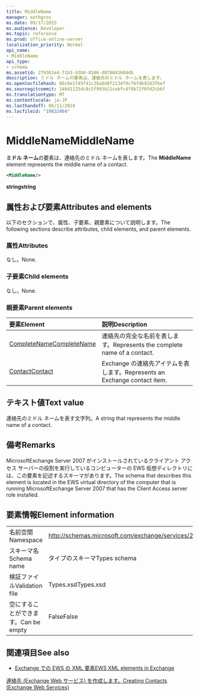 ```yaml
---
title: MiddleName
manager: sethgros
ms.date: 09/17/2015
ms.audience: Developer
ms.topic: reference
ms.prod: office-online-server
localization_priority: Normal
api_name:
- MiddleName
api_type:
- schema
ms.assetid: 279361e4-71b3-43b0-8106-d8f80416044b
description: ミドル ネームの要素は、連絡先のミドル ネームを表します。
ms.openlocfilehash: 06c6e1f45f41c28a8d8f2134f9cf6fdb9243f6ef
ms.sourcegitcommit: 34041125dc8c5f993b21cebfc4f8b72f0fd2cb6f
ms.translationtype: MT
ms.contentlocale: ja-JP
ms.lasthandoff: 06/11/2018
ms.locfileid: "19832464"
---
```

# <a name="middlename"></a><span data-ttu-id="e1d19-103">MiddleName</span><span class="sxs-lookup"><span data-stu-id="e1d19-103">MiddleName</span></span>

<span data-ttu-id="e1d19-104">**ミドル ネーム**の要素は、連絡先のミドル ネームを表します。</span><span class="sxs-lookup"><span data-stu-id="e1d19-104">The **MiddleName** element represents the middle name of a contact.</span></span> 
  
```xml
<MiddleName/>
```

 <span data-ttu-id="e1d19-105">**string**</span><span class="sxs-lookup"><span data-stu-id="e1d19-105">**string**</span></span>
## <a name="attributes-and-elements"></a><span data-ttu-id="e1d19-106">属性および要素</span><span class="sxs-lookup"><span data-stu-id="e1d19-106">Attributes and elements</span></span>

<span data-ttu-id="e1d19-107">以下のセクションで、属性、子要素、親要素について説明します。</span><span class="sxs-lookup"><span data-stu-id="e1d19-107">The following sections describe attributes, child elements, and parent elements.</span></span>
  
### <a name="attributes"></a><span data-ttu-id="e1d19-108">属性</span><span class="sxs-lookup"><span data-stu-id="e1d19-108">Attributes</span></span>

<span data-ttu-id="e1d19-109">なし。</span><span class="sxs-lookup"><span data-stu-id="e1d19-109">None.</span></span>
  
### <a name="child-elements"></a><span data-ttu-id="e1d19-110">子要素</span><span class="sxs-lookup"><span data-stu-id="e1d19-110">Child elements</span></span>

<span data-ttu-id="e1d19-111">なし。</span><span class="sxs-lookup"><span data-stu-id="e1d19-111">None.</span></span>
  
### <a name="parent-elements"></a><span data-ttu-id="e1d19-112">親要素</span><span class="sxs-lookup"><span data-stu-id="e1d19-112">Parent elements</span></span>

|<span data-ttu-id="e1d19-113">**要素**</span><span class="sxs-lookup"><span data-stu-id="e1d19-113">**Element**</span></span>|<span data-ttu-id="e1d19-114">**説明**</span><span class="sxs-lookup"><span data-stu-id="e1d19-114">**Description**</span></span>|
|:-----|:-----|
|[<span data-ttu-id="e1d19-115">CompleteName</span><span class="sxs-lookup"><span data-stu-id="e1d19-115">CompleteName</span></span>](completename.md) <br/> |<span data-ttu-id="e1d19-116">連絡先の完全な名前を表します。</span><span class="sxs-lookup"><span data-stu-id="e1d19-116">Represents the complete name of a contact.</span></span>  <br/> |
|[<span data-ttu-id="e1d19-117">Contact</span><span class="sxs-lookup"><span data-stu-id="e1d19-117">Contact</span></span>](contact.md) <br/> |<span data-ttu-id="e1d19-118">Exchange の連絡先アイテムを表します。</span><span class="sxs-lookup"><span data-stu-id="e1d19-118">Represents an Exchange contact item.</span></span>  <br/> |
   
## <a name="text-value"></a><span data-ttu-id="e1d19-119">テキスト値</span><span class="sxs-lookup"><span data-stu-id="e1d19-119">Text value</span></span>

<span data-ttu-id="e1d19-120">連絡先のミドル ネームを表す文字列。</span><span class="sxs-lookup"><span data-stu-id="e1d19-120">A string that represents the middle name of a contact.</span></span>
  
## <a name="remarks"></a><span data-ttu-id="e1d19-121">備考</span><span class="sxs-lookup"><span data-stu-id="e1d19-121">Remarks</span></span>

<span data-ttu-id="e1d19-122">MicrosoftExchange Server 2007 がインストールされているクライアント アクセス サーバーの役割を実行しているコンピューターの EWS 仮想ディレクトリには、この要素を記述するスキーマがあります。</span><span class="sxs-lookup"><span data-stu-id="e1d19-122">The schema that describes this element is located in the EWS virtual directory of the computer that is running MicrosoftExchange Server 2007 that has the Client Access server role installed.</span></span>
  
## <a name="element-information"></a><span data-ttu-id="e1d19-123">要素情報</span><span class="sxs-lookup"><span data-stu-id="e1d19-123">Element information</span></span>

|||
|:-----|:-----|
|<span data-ttu-id="e1d19-124">名前空間</span><span class="sxs-lookup"><span data-stu-id="e1d19-124">Namespace</span></span>  <br/> |http://schemas.microsoft.com/exchange/services/2006/types  <br/> |
|<span data-ttu-id="e1d19-125">スキーマ名</span><span class="sxs-lookup"><span data-stu-id="e1d19-125">Schema name</span></span>  <br/> |<span data-ttu-id="e1d19-126">タイプのスキーマ</span><span class="sxs-lookup"><span data-stu-id="e1d19-126">Types schema</span></span>  <br/> |
|<span data-ttu-id="e1d19-127">検証ファイル</span><span class="sxs-lookup"><span data-stu-id="e1d19-127">Validation file</span></span>  <br/> |<span data-ttu-id="e1d19-128">Types.xsd</span><span class="sxs-lookup"><span data-stu-id="e1d19-128">Types.xsd</span></span>  <br/> |
|<span data-ttu-id="e1d19-129">空にすることができます。</span><span class="sxs-lookup"><span data-stu-id="e1d19-129">Can be empty</span></span>  <br/> |<span data-ttu-id="e1d19-130">False</span><span class="sxs-lookup"><span data-stu-id="e1d19-130">False</span></span>  <br/> |
   
## <a name="see-also"></a><span data-ttu-id="e1d19-131">関連項目</span><span class="sxs-lookup"><span data-stu-id="e1d19-131">See also</span></span>



- [<span data-ttu-id="e1d19-132">Exchange での EWS の XML 要素</span><span class="sxs-lookup"><span data-stu-id="e1d19-132">EWS XML elements in Exchange</span></span>](ews-xml-elements-in-exchange.md)


[<span data-ttu-id="e1d19-133">連絡先 (Exchange Web サービス) を作成します。</span><span class="sxs-lookup"><span data-stu-id="e1d19-133">Creating Contacts (Exchange Web Services)</span></span>](http://msdn.microsoft.com/library/4845917e-70d1-481c-bbd7-011ec6571789%28Office.15%29.aspx)

